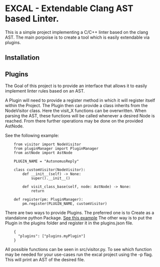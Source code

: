 # EXCAL - Extendable Clang AST based Linter.

This is a simple project implementing a C/C++ linter based on the clang AST. The main porpoise is to create a tool which is easily extendable via plugins.


## Installation


## Plugins

The Goal of this project is to provide an interface that allows it to easily implement linter rules based on an AST.

A Plugin will need to provide a register method in which it will register itself within the Project. The Plugin then can provide a class inherits from the NodeVisitor class. Here the visit_X functions can be overwritten. When parsing the AST, these functions will be called whenever a desired Node is reached. From there further operations may be done on the provided AstNode.

See the following example:
```
    from visitor import NodeVisitor
    from pluginManager import PluginManager
    from astNode import AstNode
    
    PLUGIN_NAME = "AutonomusReply"
    
    class customVisitor(NodeVisitor):
        def __init__(self) -> None:
            super().__init__()
    
        def visit_class_base(self, node: AstNode) -> None:
            return
    
    def register(pm: PluginManager):
        pm.register(PLUGIN_NAME, customVisitor)
```


There are two ways to provide Plugins. The preferred one is to Create as a standalone python Package. [See this example](https://github.com/PKN-AUTDE/excal-example-plugin)
The other way is to put the Plugin in the plugins folder and register it in the plugins.json file.

```
    {
      "plugins": ["plugins.myPlugin"]
    }
```

All possible functions can be seen in src/visitor.py. To see which function may be needed for your use-cases run the excal project using the -p flag. This will print an AST of the desired file.

